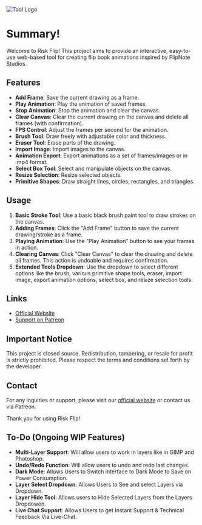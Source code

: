 ![Tool Logo](https://gcdnb.pbrd.co/images/wfgUeNRcOupv.png?o=1)

# Summary!

Welcome to Risk Flip! This project aims to provide an interactive, easy-to-use web-based tool for creating flip book animations inspired by FlipNote Studios.

## Features

- **Add Frame**: Save the current drawing as a frame.
- **Play Animation**: Play the animation of saved frames.
- **Stop Animation**: Stop the animation and clear the canvas.
- **Clear Canvas**: Clear the current drawing on the canvas and delete all frames (with confirmation).
- **FPS Control**: Adjust the frames per second for the animation.
- **Brush Tool**: Draw freely with adjustable color and thickness.
- **Eraser Tool**: Erase parts of the drawing.
- **Import Image**: Import images to the canvas.
- **Animation Export**: Export animations as a set of frames/images or in .mp4 format.
- **Select Box Tool**: Select and manipulate objects on the canvas.
- **Resize Selection**: Resize selected objects.
- **Primitive Shapes**: Draw straight lines, circles, rectangles, and triangles.

## Usage

1. **Basic Stroke Tool**: Use a basic black brush paint tool to draw strokes on the canvas.
2. **Adding Frames**: Click the "Add Frame" button to save the current drawing/stroke as a frame.
3. **Playing Animation**: Use the "Play Animation" button to see your frames in action.
4. **Clearing Canvas**: Click "Clear Canvas" to clear the drawing and delete all frames. This action is undoable and requires confirmation.
5. **Extended Tools Dropdown**: Use the dropdown to select different options like the brush, various primitive shape tools, eraser, import image, export animation options, select box, and resize selection tools.

## Links

- [Official Website](https://pgd-developments.w3spaces.com/index1.html)
- [Support on Patreon](https://www.patreon.com/IU_PGD)

## Important Notice

This project is closed source. Redistribution, tampering, or resale for profit is strictly prohibited. Please respect the terms and conditions set forth by the developer.

## Contact

For any inquiries or support, please visit our [official website](https://pgd-developments.w3spaces.com/index1.html) or contact us via Patreon.

Thank you for using Risk Flip!

## To-Do (Ongoing WIP Features)

- **Multi-Layer Support**: Will allow users to work in layers like in GIMP and Photoshop.
- **Undo/Redo Function**: Will allow users to undo and redo last changes.
- **Dark Mode**: Allows Users to Switch interface to Dark Mode to Save on Power Consumption.
- **Layer Select Dropdown**: Allows Users to See and select Layers via Dropdown.
- **Layer Hide Tool**: Allows users to Hide Selected Layers from the Layers Dropdowen.
- **Live Chat Support**: Allows Users to get Instant Support & Technical Feedback Via Live-Chat.